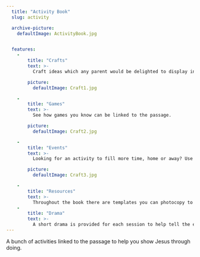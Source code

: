 ```yaml
---
  title: "Activity Book"
  slug: activity

  archive-picture:
    defaultImage: ActivityBook.jpg


  features:
    -
        title: "Crafts"
        text: >-
          Craft ideas which any parent would be delighted to display in their home. Each craft comes with options to make them cheaper, simpler, or better.

        picture:
          defaultImage: Craft1.jpg

    -
        title: "Games"
        text: >-
          See how games you know can be linked to the passage.

        picture:
          defaultImage: Craft2.jpg

    -
        title: "Events"
        text: >-
          Looking for an activity to fill more time, home or away? Use an event idea that links to the passage.

        picture:
          defaultImage: Craft3.jpg

    -
        title: "Resources"
        text: >-
          Throughout the book there are templates you can photocopy to make preparing the activities faster.
    -
        title: "Drama"
        text: >-
          A short drama is provided for each session to help tell the events of the story in a funny way.
---
```

A bunch of activities linked to the passage to help you show Jesus through doing.<!--more-->

